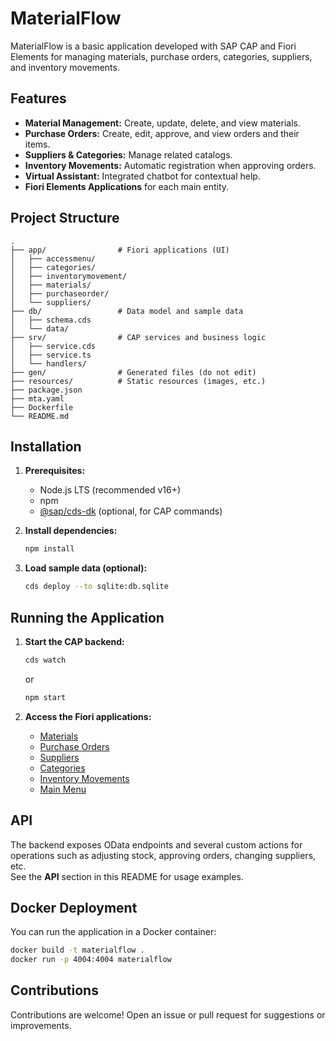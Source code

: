 # MaterialFlow

MaterialFlow is a basic application developed with SAP CAP and Fiori Elements for managing materials, purchase orders, categories, suppliers, and inventory movements.

## Features

- **Material Management:** Create, update, delete, and view materials.
- **Purchase Orders:** Create, edit, approve, and view orders and their items.
- **Suppliers & Categories:** Manage related catalogs.
- **Inventory Movements:** Automatic registration when approving orders.
- **Virtual Assistant:** Integrated chatbot for contextual help.
- **Fiori Elements Applications** for each main entity.

## Project Structure

```
.
├── app/                # Fiori applications (UI)
│   ├── accessmenu/
│   ├── categories/
│   ├── inventorymovement/
│   ├── materials/
│   ├── purchaseorder/
│   └── suppliers/
├── db/                 # Data model and sample data
│   ├── schema.cds
│   └── data/
├── srv/                # CAP services and business logic
│   ├── service.cds
│   ├── service.ts
│   └── handlers/
├── gen/                # Generated files (do not edit)
├── resources/          # Static resources (images, etc.)
├── package.json
├── mta.yaml
├── Dockerfile
└── README.md
```

## Installation

1. **Prerequisites:**
   - Node.js LTS (recommended v16+)
   - npm
   - [@sap/cds-dk](https://cap.cloud.sap/docs/get-started/) (optional, for CAP commands)

2. **Install dependencies:**
   ```sh
   npm install
   ```

3. **Load sample data (optional):**
   ```sh
   cds deploy --to sqlite:db.sqlite
   ```

## Running the Application

1. **Start the CAP backend:**
   ```sh
   cds watch
   ```
   or
   ```sh
   npm start
   ```

2. **Access the Fiori applications:**
   - [Materials](http://localhost:4004/materials/webapp/index.html)
   - [Purchase Orders](http://localhost:4004/purchaseorder/webapp/index.html)
   - [Suppliers](http://localhost:4004/suppliers/webapp/index.html)
   - [Categories](http://localhost:4004/categories/webapp/index.html)
   - [Inventory Movements](http://localhost:4004/inventorymovement/webapp/index.html)
   - [Main Menu](http://localhost:4004/accessmenu/webapp/index.html)

## API

The backend exposes OData endpoints and several custom actions for operations such as adjusting stock, approving orders, changing suppliers, etc.  
See the **API** section in this README for usage examples.

## Docker Deployment

You can run the application in a Docker container:

```sh
docker build -t materialflow .
docker run -p 4004:4004 materialflow
```

## Contributions

Contributions are welcome! Open an issue or pull request for suggestions or improvements.